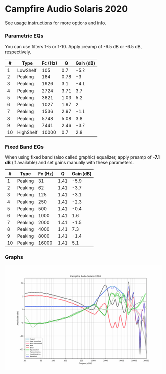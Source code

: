 # Campfire Audio Solaris 2020
See [usage instructions](https://github.com/jaakkopasanen/AutoEq#usage) for more options and info.

### Parametric EQs
You can use filters 1-5 or 1-10. Apply preamp of -6.5 dB or -6.5 dB, respectively.

|   # | Type      |   Fc (Hz) |    Q |   Gain (dB) |
|-----|-----------|-----------|------|-------------|
|   1 | LowShelf  |       105 | 0.7  |        -5.2 |
|   2 | Peaking   |       184 | 0.78 |        -3   |
|   3 | Peaking   |      1926 | 3.1  |        -4.1 |
|   4 | Peaking   |      2724 | 3.71 |         3.7 |
|   5 | Peaking   |      3821 | 1.03 |         5.2 |
|   6 | Peaking   |      1027 | 1.97 |         2   |
|   7 | Peaking   |      1536 | 2.97 |        -1.1 |
|   8 | Peaking   |      5748 | 5.08 |         3.8 |
|   9 | Peaking   |      7441 | 2.46 |        -3.7 |
|  10 | HighShelf |     10000 | 0.7  |         2.8 |

### Fixed Band EQs
When using fixed band (also called graphic) equalizer, apply preamp of **-7.1 dB** (if available) and set gains manually with these parameters.

|   # | Type    |   Fc (Hz) |    Q |   Gain (dB) |
|-----|---------|-----------|------|-------------|
|   1 | Peaking |        31 | 1.41 |        -5.9 |
|   2 | Peaking |        62 | 1.41 |        -3.7 |
|   3 | Peaking |       125 | 1.41 |        -3.1 |
|   4 | Peaking |       250 | 1.41 |        -2.3 |
|   5 | Peaking |       500 | 1.41 |        -0.4 |
|   6 | Peaking |      1000 | 1.41 |         1.6 |
|   7 | Peaking |      2000 | 1.41 |        -1.5 |
|   8 | Peaking |      4000 | 1.41 |         7.3 |
|   9 | Peaking |      8000 | 1.41 |        -1.4 |
|  10 | Peaking |     16000 | 1.41 |         5.1 |

### Graphs
![](./Campfire%20Audio%20Solaris%202020.png)
